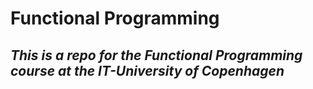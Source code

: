 # Functional Programming
## *This is a repo for the Functional Programming course at the IT-University of Copenhagen*
